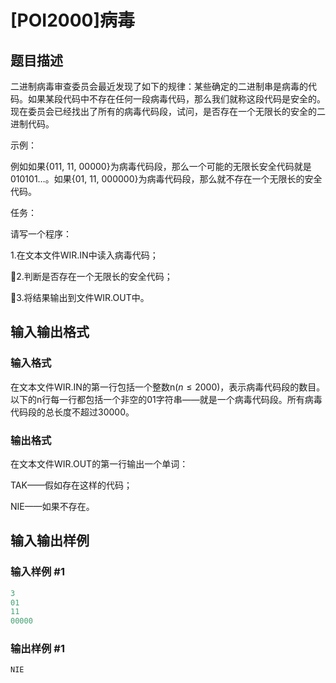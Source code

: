 # [POI2000]病毒

## 题目描述

二进制病毒审查委员会最近发现了如下的规律：某些确定的二进制串是病毒的代码。如果某段代码中不存在任何一段病毒代码，那么我们就称这段代码是安全的。现在委员会已经找出了所有的病毒代码段，试问，是否存在一个无限长的安全的二进制代码。

示例：

例如如果{011, 11, 00000}为病毒代码段，那么一个可能的无限长安全代码就是010101…。如果{01, 11, 000000}为病毒代码段，那么就不存在一个无限长的安全代码。

任务：

请写一个程序：

1.在文本文件WIR.IN中读入病毒代码；

2.判断是否存在一个无限长的安全代码；

3.将结果输出到文件WIR.OUT中。

## 输入输出格式

### 输入格式

在文本文件WIR.IN的第一行包括一个整数n$(n\le 2000)$，表示病毒代码段的数目。以下的n行每一行都包括一个非空的01字符串——就是一个病毒代码段。所有病毒代码段的总长度不超过30000。

### 输出格式

在文本文件WIR.OUT的第一行输出一个单词：

TAK——假如存在这样的代码；

NIE——如果不存在。

## 输入输出样例

### 输入样例 #1

```cpp
3
01 
11 
00000

```
### 输出样例 #1

```cpp
NIE
```



